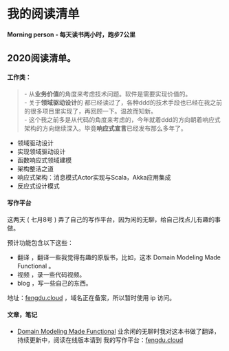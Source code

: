 # 我的阅读清单
**Morning person - 每天读书两小时，跑步7公里**    

  
## 2020阅读清单。

#### 工作类：
> \- 从**业务价值**的角度来考虑技术问题。软件是需要实现价值的。  
  \- 关于**领域驱动设计**的 都已经读过了，各种ddd的技术手段也已经在我之前的很多项目里实现了，再回顾一下。温故而知新。  
  \- 这个我之前多是从代码的角度来考虑的，今年就着ddd的方向朝着响应式架构的方向继续深入。毕竟**响应式宣言**已经发布那么多年了。
- 领域驱动设计 
- 实现领域驱动设计
- 函数响应式领域建模
- 架构整洁之道
- 响应式架构：消息模式Actor实现与Scala，Akka应用集成
- 反应式设计模式


#### 写作平台

这两天 ( 七月8号 ) 弄了自己的写作平台，因为闲的无聊，给自己找点儿有趣的事做。

预计功能包含以下这些：
* 翻译 ，翻译一些我觉得有趣的原版书，比如，这本 Domain Modeling Made Functional 。
* 视频 ，录一些代码视频。
* blog ，写一些自己的东西。



地址：[fengdu.cloud](http://47.97.159.117/) ，域名正在备案，所以暂时使用 ip 访问。

#### 文章，笔记
* [Domain Modeling Made Functional](./domain-modeling-made-functional/src/SUMMARY.md)   业余闲的无聊时我对这本书做了翻译，持续更新中，阅读在线版本请到 我的写作平台：[fengdu.cloud](http://47.97.159.117/books/dmmf/index.html)





